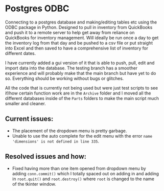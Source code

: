# Postgres ODBC

Connecting to a postgres database and making/editing tables etc using the ODBC package in Python. Designed to pull in inventory from QuickBooks and push it to a remote server to help get away from reliance on QuickBooks for inventory management. Will ideally be run once a day to get the inventory log from that day and be pushed to a csv file or put straight into Excel and then saved to have a comprehensive list of inventory for different dates.

I have currently added a gui version of it that is able to push, pull, edit and import data into the database. The testing branch has a smoother experience and will probably make that the main branch but have yet to do so. Everything should be working without bugs or glitches.

All the code that is currently not being used but were just test scripts to see if/how certain function work are in the `Archive` folder and I moved all the different databases inside of the `Parts` folders to make the main script much smaller and cleaner. 

## Current issues:
- The placement of the dropdown menu is pretty garbage.<br>
- Unable to use the auto complete for the edit menu with the error `name 'dimensions' is not defined in line 335`.
## Resolved issues and how:
 - Fixed having more than one item opened from dropdown menu by adding `conn.commit()` which I totally spaced out on adding in and adding in `root.quit()` and `root.destroy()` where `root` is changed to the name of the tkinter window.
 